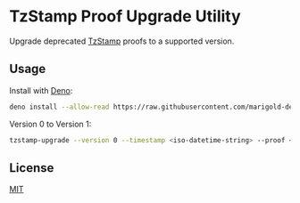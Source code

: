 # TzStamp Proof Upgrade Utility

Upgrade deprecated [TzStamp] proofs to a supported version.

## Usage

Install with [Deno]:

```bash
deno install --allow-read https://raw.githubusercontent.com/marigold-dev/tzstamp/main/upgrade/tzstamp-upgrade.ts
```

Version 0 to Version 1:

```bash
tzstamp-upgrade --version 0 --timestamp <iso-datetime-string> --proof <file> [--file <file> | --hash <hex>] > upgraded.proof.json
```

## License

[MIT](license.txt)

[TzStamp]: http://tzstamp.io/
[Deno]: https://deno.land/
